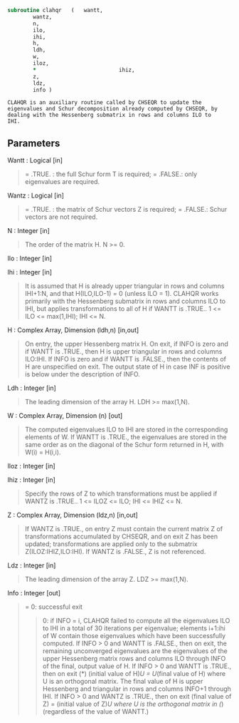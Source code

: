 ```fortran
subroutine clahqr	(	wantt,
		wantz,
		n,
		ilo,
		ihi,
		h,
		ldh,
		w,
		iloz,
		*                          ihiz,
		z,
		ldz,
		info )
```

    CLAHQR is an auxiliary routine called by CHSEQR to update the
    eigenvalues and Schur decomposition already computed by CHSEQR, by
    dealing with the Hessenberg submatrix in rows and columns ILO to
    IHI.

## Parameters
Wantt : Logical [in]
> = .TRUE. : the full Schur form T is required;
> = .FALSE.: only eigenvalues are required.

Wantz : Logical [in]
> = .TRUE. : the matrix of Schur vectors Z is required;
> = .FALSE.: Schur vectors are not required.

N : Integer [in]
> The order of the matrix H.  N >= 0.

Ilo : Integer [in]

Ihi : Integer [in]
> It is assumed that H is already upper triangular in rows and
> columns IHI+1:N, and that H(ILO,ILO-1) = 0 (unless ILO = 1).
> CLAHQR works primarily with the Hessenberg submatrix in rows
> and columns ILO to IHI, but applies transformations to all of
> H if WANTT is .TRUE..
> 1 <= ILO <= max(1,IHI); IHI <= N.

H : Complex Array, Dimension (ldh,n) [in,out]
> On entry, the upper Hessenberg matrix H.
> On exit, if INFO is zero and if WANTT is .TRUE., then H
> is upper triangular in rows and columns ILO:IHI.  If INFO
> is zero and if WANTT is .FALSE., then the contents of H
> are unspecified on exit.  The output state of H in case
> INF is positive is below under the description of INFO.

Ldh : Integer [in]
> The leading dimension of the array H. LDH >= max(1,N).

W : Complex Array, Dimension (n) [out]
> The computed eigenvalues ILO to IHI are stored in the
> corresponding elements of W. If WANTT is .TRUE., the
> eigenvalues are stored in the same order as on the diagonal
> of the Schur form returned in H, with W(i) = H(i,i).

Iloz : Integer [in]

Ihiz : Integer [in]
> Specify the rows of Z to which transformations must be
> applied if WANTZ is .TRUE..
> 1 <= ILOZ <= ILO; IHI <= IHIZ <= N.

Z : Complex Array, Dimension (ldz,n) [in,out]
> If WANTZ is .TRUE., on entry Z must contain the current
> matrix Z of transformations accumulated by CHSEQR, and on
> exit Z has been updated; transformations are applied only to
> the submatrix Z(ILOZ:IHIZ,ILO:IHI).
> If WANTZ is .FALSE., Z is not referenced.

Ldz : Integer [in]
> The leading dimension of the array Z. LDZ >= max(1,N).

Info : Integer [out]
> = 0:  successful exit
> > 0:  if INFO = i, CLAHQR failed to compute all the
> eigenvalues ILO to IHI in a total of 30 iterations
> per eigenvalue; elements i+1:ihi of W contain
> those eigenvalues which have been successfully
> computed.
> If INFO > 0 and WANTT is .FALSE., then on exit,
> the remaining unconverged eigenvalues are the
> eigenvalues of the upper Hessenberg matrix
> rows and columns ILO through INFO of the final,
> output value of H.
> If INFO > 0 and WANTT is .TRUE., then on exit
> (*)       (initial value of H)*U  = U*(final value of H)
> where U is an orthogonal matrix.    The final
> value of H is upper Hessenberg and triangular in
> rows and columns INFO+1 through IHI.
> If INFO > 0 and WANTZ is .TRUE., then on exit
> (final value of Z)  = (initial value of Z)*U
> where U is the orthogonal matrix in (*)
> (regardless of the value of WANTT.)


